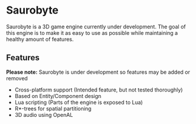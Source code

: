 # Saurobyte

Saurobyte is a 3D game engine currently under development. The goal of this engine is to
make it as easy to use as possible while maintaining a healthy amount of features.

## Features
**Please note:** Saurobyte is under development so features may be added or removed

* Cross-platform support (Intended feature, but not tested thoroughly)
* Based on Entity/Component design
* Lua scripting (Parts of the engine is exposed to Lua)
* R*-trees for spatial partitioning
* 3D audio using OpenAL